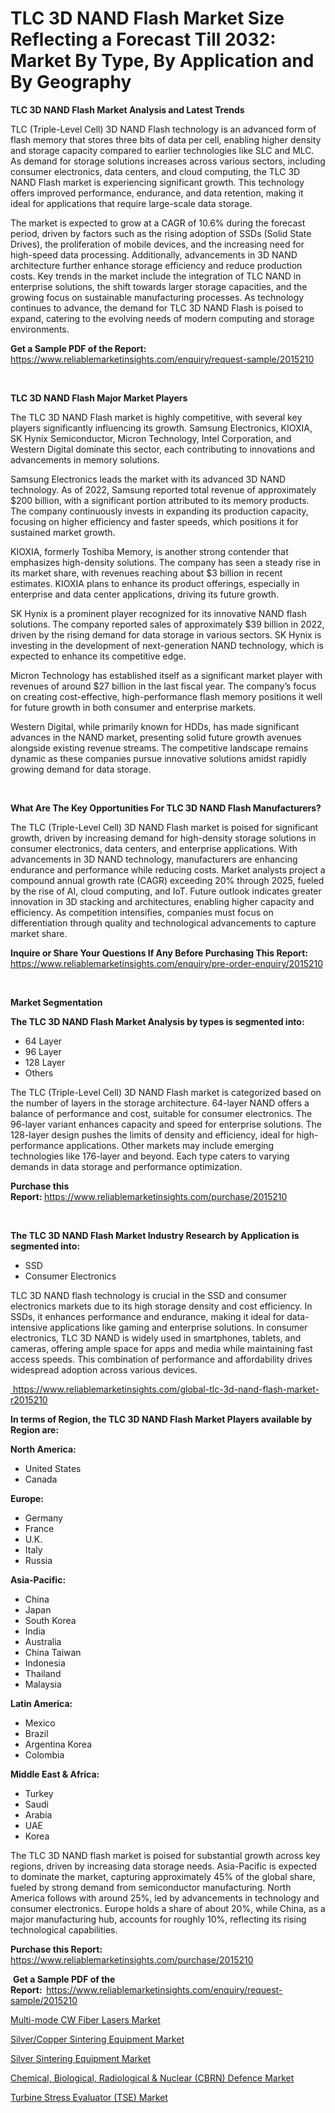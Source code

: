 <p><h1>TLC 3D NAND Flash Market Size Reflecting a Forecast Till 2032: Market By Type, By Application and By Geography</h1></p><p><strong>TLC 3D NAND Flash Market Analysis and Latest Trends</strong></p>
<p><p>TLC (Triple-Level Cell) 3D NAND Flash technology is an advanced form of flash memory that stores three bits of data per cell, enabling higher density and storage capacity compared to earlier technologies like SLC and MLC. As demand for storage solutions increases across various sectors, including consumer electronics, data centers, and cloud computing, the TLC 3D NAND Flash market is experiencing significant growth. This technology offers improved performance, endurance, and data retention, making it ideal for applications that require large-scale data storage.</p><p>The market is expected to grow at a CAGR of 10.6% during the forecast period, driven by factors such as the rising adoption of SSDs (Solid State Drives), the proliferation of mobile devices, and the increasing need for high-speed data processing. Additionally, advancements in 3D NAND architecture further enhance storage efficiency and reduce production costs. Key trends in the market include the integration of TLC NAND in enterprise solutions, the shift towards larger storage capacities, and the growing focus on sustainable manufacturing processes. As technology continues to advance, the demand for TLC 3D NAND Flash is poised to expand, catering to the evolving needs of modern computing and storage environments.</p></p>
<p><strong>Get a Sample PDF of the Report:&nbsp;</strong> <a href="https://www.reliablemarketinsights.com/enquiry/request-sample/2015210?utm_campaign=3047&utm_medium=2&utm_source=Github&utm_content=ia&utm_term=29032025&utm_id=tlc-3d-nand-flash">https://www.reliablemarketinsights.com/enquiry/request-sample/2015210</a></p>
<p>&nbsp;</p>
<p><strong>TLC 3D NAND Flash Major Market Players</strong></p>
<p><p>The TLC 3D NAND Flash market is highly competitive, with several key players significantly influencing its growth. Samsung Electronics, KIOXIA, SK Hynix Semiconductor, Micron Technology, Intel Corporation, and Western Digital dominate this sector, each contributing to innovations and advancements in memory solutions.</p><p>Samsung Electronics leads the market with its advanced 3D NAND technology. As of 2022, Samsung reported total revenue of approximately $200 billion, with a significant portion attributed to its memory products. The company continuously invests in expanding its production capacity, focusing on higher efficiency and faster speeds, which positions it for sustained market growth.</p><p>KIOXIA, formerly Toshiba Memory, is another strong contender that emphasizes high-density solutions. The company has seen a steady rise in its market share, with revenues reaching about $3 billion in recent estimates. KIOXIA plans to enhance its product offerings, especially in enterprise and data center applications, driving its future growth.</p><p>SK Hynix is a prominent player recognized for its innovative NAND flash solutions. The company reported sales of approximately $39 billion in 2022, driven by the rising demand for data storage in various sectors. SK Hynix is investing in the development of next-generation NAND technology, which is expected to enhance its competitive edge.</p><p>Micron Technology has established itself as a significant market player with revenues of around $27 billion in the last fiscal year. The company’s focus on creating cost-effective, high-performance flash memory positions it well for future growth in both consumer and enterprise markets.</p><p>Western Digital, while primarily known for HDDs, has made significant advances in the NAND market, presenting solid future growth avenues alongside existing revenue streams. The competitive landscape remains dynamic as these companies pursue innovative solutions amidst rapidly growing demand for data storage.</p></p>
<p>&nbsp;</p>
<p><strong>What Are The Key Opportunities For TLC 3D NAND Flash Manufacturers?</strong></p>
<p><p>The TLC (Triple-Level Cell) 3D NAND Flash market is poised for significant growth, driven by increasing demand for high-density storage solutions in consumer electronics, data centers, and enterprise applications. With advancements in 3D NAND technology, manufacturers are enhancing endurance and performance while reducing costs. Market analysts project a compound annual growth rate (CAGR) exceeding 20% through 2025, fueled by the rise of AI, cloud computing, and IoT. Future outlook indicates greater innovation in 3D stacking and architectures, enabling higher capacity and efficiency. As competition intensifies, companies must focus on differentiation through quality and technological advancements to capture market share.</p></p>
<p><strong>Inquire or Share Your Questions If Any Before Purchasing This Report:</strong> <a href="https://www.reliablemarketinsights.com/enquiry/pre-order-enquiry/2015210?utm_campaign=3047&utm_medium=2&utm_source=Github&utm_content=ia&utm_term=29032025&utm_id=tlc-3d-nand-flash">https://www.reliablemarketinsights.com/enquiry/pre-order-enquiry/2015210</a></p>
<p>&nbsp;</p>
<p><strong>Market Segmentation</strong></p>
<p><strong>The TLC 3D NAND Flash Market Analysis by types is segmented into:</strong></p>
<p><ul><li>64 Layer</li><li>96 Layer</li><li>128 Layer</li><li>Others</li></ul></p>
<p><p>The TLC (Triple-Level Cell) 3D NAND Flash market is categorized based on the number of layers in the storage architecture. 64-layer NAND offers a balance of performance and cost, suitable for consumer electronics. The 96-layer variant enhances capacity and speed for enterprise solutions. The 128-layer design pushes the limits of density and efficiency, ideal for high-performance applications. Other markets may include emerging technologies like 176-layer and beyond. Each type caters to varying demands in data storage and performance optimization.</p></p>
<p><strong>Purchase this Report:&nbsp;</strong><a href="https://www.reliablemarketinsights.com/purchase/2015210?utm_campaign=3047&utm_medium=2&utm_source=Github&utm_content=ia&utm_term=29032025&utm_id=tlc-3d-nand-flash">https://www.reliablemarketinsights.com/purchase/2015210</a></p>
<p>&nbsp;</p>
<p><strong>The TLC 3D NAND Flash Market Industry Research by Application is segmented into:</strong></p>
<p><ul><li>SSD</li><li>Consumer Electronics</li></ul></p>
<p><p>TLC 3D NAND flash technology is crucial in the SSD and consumer electronics markets due to its high storage density and cost efficiency. In SSDs, it enhances performance and endurance, making it ideal for data-intensive applications like gaming and enterprise solutions. In consumer electronics, TLC 3D NAND is widely used in smartphones, tablets, and cameras, offering ample space for apps and media while maintaining fast access speeds. This combination of performance and affordability drives widespread adoption across various devices.</p></p>
<p><a href="https://www.reliablemarketinsights.com/global-tlc-3d-nand-flash-market-r2015210?utm_campaign=3047&utm_medium=2&utm_source=Github&utm_content=ia&utm_term=29032025&utm_id=tlc-3d-nand-flash">&nbsp;https://www.reliablemarketinsights.com/global-tlc-3d-nand-flash-market-r2015210</a></p>
<p><strong>In terms of Region, the TLC 3D NAND Flash Market Players available by Region are:</strong></p>
<p>
    <p> <strong> North America: </strong>
        <ul>
            <li>United States</li>
            <li>Canada</li>
        </ul>
        </p> 
    <p> <strong> Europe: </strong>
        <ul>
            <li>Germany</li>
            <li>France</li>
            <li>U.K.</li>
            <li>Italy</li>
            <li>Russia</li>
        </ul>
        </p> 
    <p> <strong> Asia-Pacific: </strong>
        <ul>
            <li>China</li>
            <li>Japan</li>
            <li>South Korea</li>
            <li>India</li>
            <li>Australia</li>
            <li>China Taiwan</li>
            <li>Indonesia</li>
            <li>Thailand</li>
            <li>Malaysia</li>
        </ul>
        </p> 
    <p> <strong> Latin America: </strong>
        <ul>
            <li>Mexico</li>
            <li>Brazil</li>
            <li>Argentina Korea</li>
            <li>Colombia</li>
        </ul>
        </p> 
    <p> <strong> Middle East & Africa: </strong>
        <ul>
            <li>Turkey</li>
            <li>Saudi</li>
            <li>Arabia</li>
            <li>UAE</li>
            <li>Korea</li>
        </ul>
    </p>
    </p>
<p><p>The TLC 3D NAND flash market is poised for substantial growth across key regions, driven by increasing data storage needs. Asia-Pacific is expected to dominate the market, capturing approximately 45% of the global share, fueled by strong demand from semiconductor manufacturing. North America follows with around 25%, led by advancements in technology and consumer electronics. Europe holds a share of about 20%, while China, as a major manufacturing hub, accounts for roughly 10%, reflecting its rising technological capabilities.</p></p>
<p><strong>Purchase this Report: </strong><a href="https://www.reliablemarketinsights.com/purchase/2015210?utm_campaign=3047&utm_medium=2&utm_source=Github&utm_content=ia&utm_term=29032025&utm_id=tlc-3d-nand-flash">https://www.reliablemarketinsights.com/purchase/2015210</a></p>
<p>&nbsp;<strong>Get a Sample PDF of the Report:&nbsp;&nbsp;</strong><a href="https://www.reliablemarketinsights.com/enquiry/request-sample/2015210?utm_campaign=3047&utm_medium=2&utm_source=Github&utm_content=ia&utm_term=29032025&utm_id=tlc-3d-nand-flash">https://www.reliablemarketinsights.com/enquiry/request-sample/2015210</a></p>
<p><strong></strong></p>
<p><p><a href="https://www.linkedin.com/pulse/market-trends-report-analyzing-multi-mode-cw-fiber-lasers-markets-bw8wf?utm_campaign=3047&utm_medium=2&utm_source=Github&utm_content=ia&utm_term=29032025&utm_id=tlc-3d-nand-flash">Multi-mode CW Fiber Lasers Market</a></p><p><a href="https://www.linkedin.com/pulse/silvercopper-sintering-equipment-market-size-2025-2032-89gef?utm_campaign=3047&utm_medium=2&utm_source=Github&utm_content=ia&utm_term=29032025&utm_id=tlc-3d-nand-flash">Silver/Copper Sintering Equipment Market</a></p><p><a href="https://www.linkedin.com/pulse/silver-sintering-equipment-market-report-competitive-insights-1dvrf?utm_campaign=3047&utm_medium=2&utm_source=Github&utm_content=ia&utm_term=29032025&utm_id=tlc-3d-nand-flash">Silver Sintering Equipment Market</a></p><p><a href="https://www.linkedin.com/pulse/revenue-demand-chemical-biological-radiological-nuclear-cbrn-zqhre?utm_campaign=3047&utm_medium=2&utm_source=Github&utm_content=ia&utm_term=29032025&utm_id=tlc-3d-nand-flash">Chemical, Biological, Radiological & Nuclear (CBRN) Defence Market</a></p><p><a href="https://www.linkedin.com/pulse/market-drivers-projections-turbine-stress-evaluator-tse-mndce?utm_campaign=3047&utm_medium=2&utm_source=Github&utm_content=ia&utm_term=29032025&utm_id=tlc-3d-nand-flash">Turbine Stress Evaluator (TSE) Market</a></p></p>